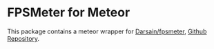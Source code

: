 # FPSMeter for Meteor

This package contains a meteor wrapper for [Darsain/fpsmeter](http://darsa.in/fpsmeter/), [Github Repository](https://github.com/darsain/fpsmeter).
